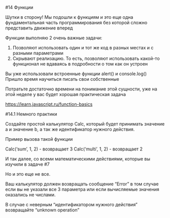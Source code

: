 #14 Функции

Шутки в сторону! Мы подошли к функциям и это еще одна фундаментальная часть программирования без которой сложно представить движение вперед

Функции выполняю 2 очень важные задачи:
 1. Позволяют использовать один и тот же код в разных местах и с разными параметрами
 2. Скрывают реализацию. То есть, позволяют использовать какой-то функционал не вдаваясь в подробности о том как он устроен

Вы уже использовали встроенные функции alert() и console.log()
Пришло время научиться писать свои собственные

Потратьте достаточно времени на понимание этой сущности, уже на этой неделе у вас будет хорошая практическая задача

https://learn.javascript.ru/function-basics

#14.1 Немного практики

Создайте простой калькулятор Calc, который будет принимать значение a и значение b, а так же идентификатор нужного действия.

Пример вызова такой функции 

Calc(‘sum’, 1, 2) - возвращает 3
Calc(‘multi’, 1, 2) - возвращает 2

И так далее, со всеми математическими действиями, которые вы изучили в задаче #7

Но и это еще не все. 

Ваш калькулятор должен возвращать сообщение “Error” в том случае если вы не указали все 3 параметра или если вычисляемые значения оказались не числами. 

В случае с неверным “идентификатором нужного действия” возвращайте “unknown operation”